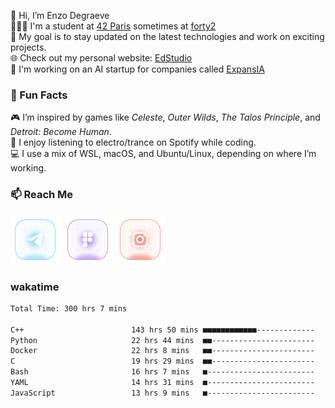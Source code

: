 👋 Hi, I’m Enzo Degraeve <br>
👨🏻‍🎓 I'm a student at [42 Paris](http://42.fr) sometimes at [forty2](https://42.fr/le-campus-de-paris/forty2/)<br>
🌱 My goal is to stay updated on the latest technologies and work on exciting projects.<br>
🌐 Check out my personal website: [EdStudio](https://edstudio.fr/)<br>
🤖 I'm working on an AI startup for companies called [ExpansIA](https://expansia.ai/)

### 🌟 Fun Facts
🎮 I’m inspired by games like *Celeste*, *Outer Wilds*, *The Talos Principle*, and *Detroit: Become Human*.<br>
🎵 I enjoy listening to electro/trance on Spotify while coding.<br>
💻 I use a mix of WSL, macOS, and Ubuntu/Linux, depending on where I’m working.

### 📫 Reach Me
[<img src="assets/telegram.png"/>](https://t.me/enzodeg40)
[<img src="assets/figma.png"/>](https://www.figma.com/@enzodeg40)
[<img src="assets/instagram.png"/>](https://www.instagram.com/henzolab/)

<!---
EnzoDeg40/EnzoDeg40 is a ✨ special ✨ repository because its `README.md` (this file) appears on your GitHub profile.
You can click the Preview link to take a look at your changes.
--->

### wakatime

<!--START_SECTION:waka-->

```txt
Total Time: 300 hrs 7 mins

C++                        143 hrs 50 mins ■■■■■■■■■■■■-------------   46.20 %
Python                     22 hrs 44 mins  ■■-----------------------   07.30 %
Docker                     22 hrs 8 mins   ■■-----------------------   07.11 %
C                          19 hrs 29 mins  ■■-----------------------   06.26 %
Bash                       16 hrs 7 mins   ■------------------------   05.18 %
YAML                       14 hrs 31 mins  ■------------------------   04.67 %
JavaScript                 13 hrs 9 mins   ■------------------------   04.23 %
```

<!--END_SECTION:waka-->
